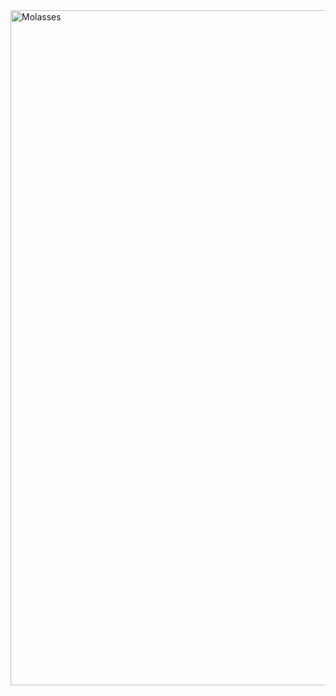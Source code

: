 <img width="1920" height="1080" alt="Molasses" src="https://github.com/user-attachments/assets/6896b80a-3938-48ee-9b93-16f82fb8e39b" />
